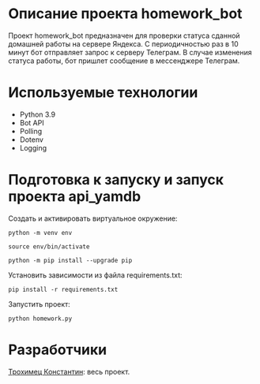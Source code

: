 # Описание проекта homework_bot
Проект homework_bot предназначен для проверки статуса сданной домашней работы на сервере Яндекса. С периодичностью раз в 10 минут бот отправляет запрос к серверу Телеграм. В случае изменения статуса работы, бот пришлет сообщение в мессенджере Телеграм. 


# Используемые технологии
- Python 3.9
- Bot API
- Polling
- Dotenv
- Logging

# Подготовка к запуску и запуск проекта api_yamdb

Cоздать и активировать виртуальное окружение:

```
python -m venv env
```

```
source env/bin/activate
```

```
python -m pip install --upgrade pip
```

Установить зависимости из файла requirements.txt:

```
pip install -r requirements.txt
```

Запустить проект:

```
python homework.py
```


# Разработчики

[Трохимец Константин](https://github.com/Trohimets): весь проект.

